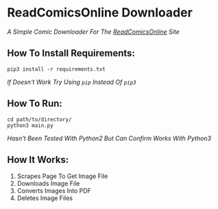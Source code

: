 # ReadComicsOnline Downloader
*A Simple Comic Downloader For The [ReadComicsOnline](https://readcomicsonline.ru/) Site*

## How To Install Requirements:
```
pip3 install -r requirements.txt
```
*If Doesn't Work Try Using `pip` Instead Of `pip3`*

## How To Run:
```
cd path/to/directory/
python3 main.py
```
*Hasn't Been Tested With Python2 But Can Confirm Works With Python3*

## How It Works:
1. Scrapes Page To Get Image File
2. Downloads Image File
3. Converts Images Into PDF
4. Deletes Image Files
